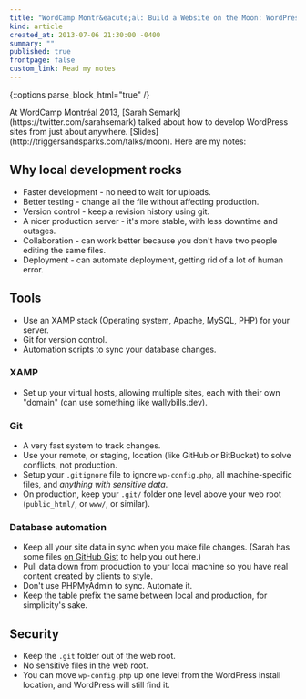 ```yaml
---
title: "WordCamp Montr&eacute;al: Build a Website on the Moon: WordPress Development from Anywhere"
kind: article
created_at: 2013-07-06 21:30:00 -0400
summary: ""
published: true
frontpage: false
custom_link: Read my notes
---
```


{::options parse_block_html="true" /}

<p class="article-intro">
At WordCamp Montr&eacute;al 2013, [Sarah Semark](https://twitter.com/sarahsemark) talked about how to develop WordPress sites from just about anywhere. [Slides](http://triggersandsparks.com/talks/moon). Here are my notes:
</p>

## Why local development rocks

* Faster development - no need to wait for uploads.
* Better testing - change all the file without affecting production.
* Version control - keep a revision history using git.
* A nicer production server - it's more stable, with less downtime and outages.
* Collaboration - can work better because you don't have two people editing the same files.
* Deployment - can automate deployment, getting rid of a lot of human error.

## Tools

* Use an XAMP stack (Operating system, Apache, MySQL, PHP) for your server.
* Git for version control.
* Automation scripts to sync your database changes.

### XAMP

* Set up your virtual hosts, allowing multiple sites, each with their own "domain" (can use something like wallybills.dev).

### Git

* A very fast system to track changes.
* Use your remote, or staging, location (like GitHub or BitBucket) to solve conflicts, not production.
* Setup your `.gitignore` file to ignore `wp-config.php`, all machine-specific files, and *anything with sensitive data*.
* On production, keep your `.git/` folder one level above your web root (`public_html/`, or `www/`, or similar).

### Database automation

* Keep all your site data in sync when you make file changes. (Sarah has some files [on GitHub Gist](https://gist.github.com/sarahsemark/5889465) to help you out here.)
* Pull data down from production to your local machine so you have real content created by clients to style.
* Don't use PHPMyAdmin to sync. Automate it.
* Keep the table prefix the same between local and production, for simplicity's sake.

## Security

* Keep the `.git` folder out of the web root.
* No sensitive files in the web root.
* You can move `wp-config.php` up one level from the WordPress install location, and WordPress will still find it.